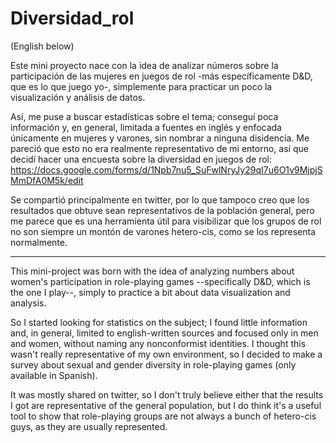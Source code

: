 # Diversidad_rol

(English below)

Este mini proyecto nace con la idea de analizar números sobre la participación de las mujeres en juegos de rol -más específicamente D&D, que es lo que juego yo-, simplemente para practicar un poco la visualización y análisis de datos.

Así, me puse a buscar estadísticas sobre el tema; conseguí poca información y, en general, limitada a fuentes en inglés y enfocada únicamente en mujeres y varones, sin nombrar a ninguna disidencia. 
Me pareció que esto no era realmente representativo de mi entorno, así que decidí hacer una encuesta sobre la diversidad en juegos de rol:
https://docs.google.com/forms/d/1Npb7nu5_SuFwlNryJy29qI7u6O1v9MjpjSMmDfA0M5k/edit

Se compartió principalmente en twitter, por lo que tampoco creo que los resultados que obtuve sean representativos de la población general, pero me parece que es una herramienta útil para visibilizar que los grupos de rol no son siempre un montón de varones hetero-cis, como se los representa normalmente.

-------------

This mini-project was born with the idea of analyzing numbers about women's participation in role-playing games --specifically D&D, which is the one I play--, simply to practice a bit about data visualization and analysis.

So I started looking for statistics on the subject; I found little information and, in general, limited to english-written sources and focused only in men and women, without naming any nonconformist identities.
I thought this wasn't really representative of my own environment, so I decided to make a survey about sexual and gender diversity in role-playing games (only available in Spanish).

It was mostly shared on twitter, so I don't truly believe either that the results I got are representative of the general population, but I do think it's a useful tool to show that role-playing groups are not always a bunch of hetero-cis guys, as they are usually represented.
